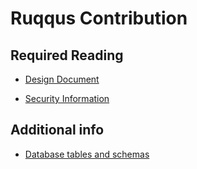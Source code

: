 # Ruqqus Contribution

## Required Reading

* [Design Document](./design)

* [Security Information](./security)

## Additional info

* [Database tables and schemas](./schemas)
